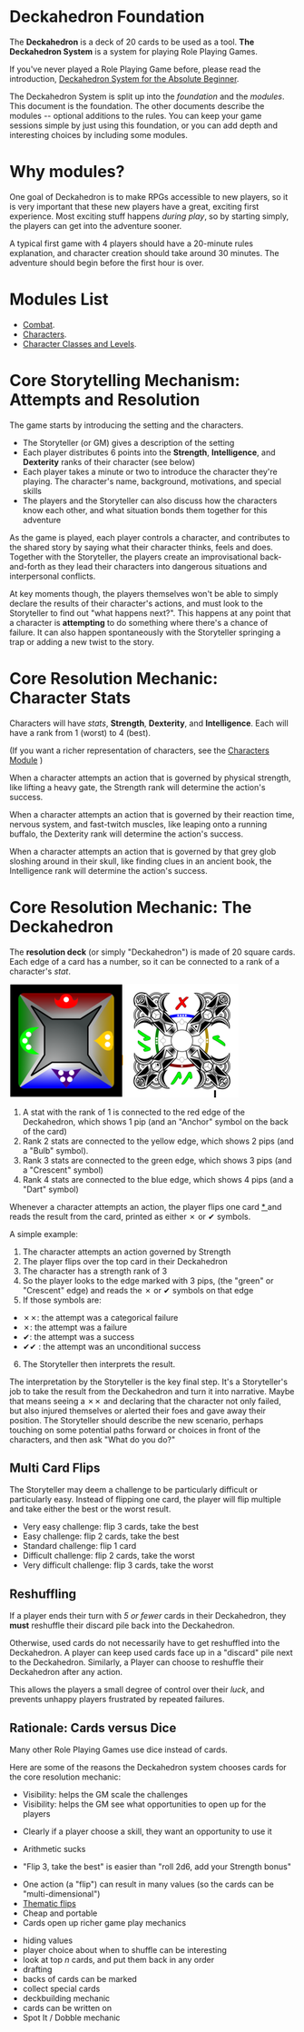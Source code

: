 # Deckahedron Foundation

The **Deckahedron** is a deck of 20 cards to be used as a tool.
**The Deckahedron System** is a system for playing Role Playing Games.

If you've never played a Role Playing Game before, please read
the introduction,
[Deckahedron System for the Absolute Beginner](absolute_beginner.md).

The Deckahedron System is split up into the *foundation* and the *modules*.
This document is the foundation.  The other documents describe the
modules -- optional additions to the rules.  You can keep your
game sessions simple by just using this foundation, or you can
add depth and interesting choices by including some modules.

# Why modules?

One goal of Deckahedron is to make RPGs accessible to new players, so
it is very important that these new players have a great, exciting first
experience.  Most exciting stuff happens *during play*, so by starting
simply, the players can get into the adventure sooner.

A typical first game with 4 players should have a 20-minute rules explanation,
and character creation should take around 30 minutes.  The adventure
should begin before the first hour is over.

# Modules List

 * [Combat](mod_combat.md).
 * [Characters](mod_characters.md).
 * [Character Classes and Levels](mod_levels.md).



# Core Storytelling Mechanism: Attempts and Resolution

The game starts by introducing the setting and the characters.

 * The Storyteller (or GM) gives a description of the setting
 * Each player distributes 6 points into the **Strength**, **Intelligence**,
   and **Dexterity** ranks of their character (see below)
 * Each player takes a minute or two to introduce the character they're
   playing.  The character's name, background, motivations, and special skills
 * The players and the Storyteller can also discuss how the characters
   know each other, and what situation bonds them together for this adventure

As the game is played, each player controls a character, and contributes
to the shared story by saying what their character thinks, feels and does.
Together with the Storyteller, the players create an improvisational
back-and-forth as they lead their characters into dangerous situations
and interpersonal conflicts.

At key moments though, the players themselves won't be able to simply declare
the results of their character's actions, and must look to the Storyteller
to find out "what happens next?". This happens at any point that a
character is **attempting** to do something where there's a chance of
failure.  It can also happen spontaneously with the Storyteller springing a
trap or adding a new twist to the story.

# Core Resolution Mechanic: Character Stats

Characters will have *stats*, **Strength**, **Dexterity**,
and **Intelligence**.  Each will have a rank from 1 (worst) to 4 (best).

(If you want a richer representation of characters, see the
[Characters Module](mod_characters.md)
)

When a character attempts an action that is governed by physical strength,
like lifting a heavy gate, the Strength rank will determine the action's
success.

When a character attempts an action that is governed by their reaction
time, nervous system, and fast-twitch muscles,
like leaping onto a running buffalo, the Dexterity rank will
determine the action's success.

When a character attempts an action that is governed by that
grey glob sloshing around in their skull,
like finding clues in an ancient book, the Intelligence
rank will determine the action's success.

# Core Resolution Mechanic: The Deckahedron

The **resolution deck** (or simply "Deckahedron") is made of 20
square cards.
Each edge of a card has a number, so it can be connected to a
rank of a character's *stat*.

![Image of Back](images/back_200.png)
![Image of Front](images/front_19_200.png)

 1. A stat with the rank of 1 is connected to the red edge of the
    Deckahedron, which shows 1 pip
    (and an "Anchor" symbol on the back of the card)
 2. Rank 2 stats are connected to the yellow edge, which shows 2
    pips (and a "Bulb" symbol).
 3. Rank 3 stats are connected to the green edge, which shows 3
    pips (and a "Crescent" symbol)
 4. Rank 4 stats are connected to the blue edge, which shows 4
    pips (and a "Dart" symbol)

Whenever a character attempts an action, the player flips one card
[ * ](#multi-card-flips)
and reads the result from the card, printed as either ✗ or ✔ symbols.

A simple example:

 1. The character attempts an action governed by Strength
 2. The player flips over the top card in their Deckahedron
 3. The character has a strength rank of 3
 4. So the player looks to the edge marked with 3 pips,
    (the "green" or "Crescent" edge)
    and reads the ✗ or ✔ symbols on that edge
 5. If those symbols are:
  * ✗✗: the attempt was a categorical failure
  * ✗: the attempt was a failure
  * ✔: the attempt was a success
  * ✔✔ : the attempt was an unconditional success
 6. The Storyteller then interprets the result.

The interpretation by the Storyteller is the key final step.  It's a
Storyteller's job to take the result from the Deckahedron and turn it
into narrative.  Maybe that means seeing a ✗✗ and declaring that the
character not only failed, but also injured themselves or alerted their
foes and gave away their position. The Storyteller should describe the
new scenario, perhaps touching on some potential paths forward or choices
in front of the characters, and then ask "What do you do?"

## Multi Card Flips

The Storyteller may deem a challenge to be particularly difficult or
particularly easy.  Instead of flipping one card, the player will flip
multiple and take either the best or the worst result.

 * Very easy challenge: flip 3 cards, take the best
 * Easy challenge: flip 2 cards, take the best
 * Standard challenge: flip 1 card
 * Difficult challenge: flip 2 cards, take the worst
 * Very difficult challenge: flip 3 cards, take the worst

## Reshuffling

If a player ends their turn with *5 or fewer* cards in their Deckahedron,
they **must** reshuffle their discard pile back into the Deckahedron.

Otherwise, used cards do not necessarily have to get reshuffled into
the Deckahedron. A player can keep used cards face up in a "discard" pile
next to the Deckahedron.  Similarly, a Player can choose to reshuffle
their Deckahedron after any action.

This allows the players a small degree of control over their *luck*, and
prevents unhappy players frustrated by repeated failures.

## Rationale: Cards versus Dice

Many other Role Playing Games use dice instead of cards.

Here are some of the reasons the Deckahedron system chooses cards for the
core resolution mechanic:

 * Visibility: helps the GM scale the challenges
 * Visibility: helps the GM see what opportunities to open up for the players
  - Clearly if a player choose a skill, they want an opportunity to use it
 * Arithmetic sucks
  - "Flip 3, take the best" is easier than "roll 2d6, add your Strength bonus"
 * One action (a "flip") can result in many values
   (so the cards can be "multi-dimensional")
 * [Thematic flips](mod_thematic_flips.md)
 * Cheap and portable
 * Cards open up richer game play mechanics
  - hiding values
  - player choice about when to shuffle can be interesting
  - look at top *n* cards, and put them back in any order
  - drafting
  - backs of cards can be marked
  - collect special cards
  - deckbuilding mechanic
  - cards can be written on
  - Spot It / Dobble mechanic

